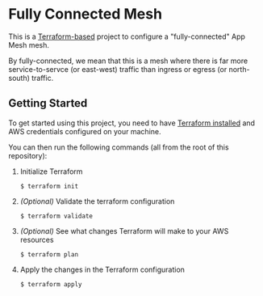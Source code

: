 # Fully Connected Mesh 

This is a [Terraform-based](https://www.terraform.io/) project to configure a "fully-connected" App Mesh mesh.

By fully-connected, we mean that this is a mesh where there is far more service-to-servce (or east-west) traffic than ingress or egress (or north-south) traffic.  

## Getting Started

To get started using this project, you need to have [Terraform installed](https://learn.hashicorp.com/tutorials/terraform/install-cli?in=terraform/aws-get-started) and AWS credentials configured on your machine. 

You can then run the following commands (all from the root of this repository):

1. Initialize Terraform

    ```shell script
    $ terraform init 
    ```

2. _(Optional)_ Validate the terraform configuration

    ```shell script
    $ terraform validate
    ```
   
3. _(Optional)_ See what changes Terraform will make to your AWS resources

    ```shell script
    $ terraform plan
    ```
   
4. Apply the changes in the Terraform configuration
    ```shell script
    $ terraform apply
    ```
